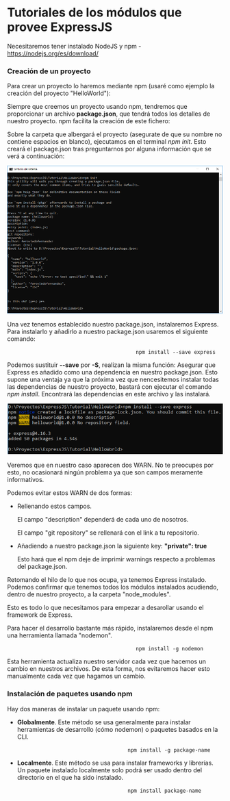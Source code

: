 # Tutoriales de los módulos que provee ExpressJS

Necesitaremos tener instalado NodeJS y npm - https://nodejs.org/es/download/

### Creación de un proyecto
Para crear un proyecto lo haremos mediante npm (usaré como ejemplo la creación del proyecto "HelloWorld"):

  Siempre que creemos un proyecto usando npm, tendremos que proporcionar un archivo **package.json**, que tendrá todos los detalles de nuestro proyecto. npm facilita la creación de este fichero:

  Sobre la carpeta que albergará el proyecto (asegurate de que su nombre no contiene espacios en blanco), ejecutamos en el terminal *npm init*. Esto creará el package.json tras preguntarnos por alguna información que se verá a continuación:
  
  ![npm init](https://github.com/feroviedofernandez/ExpressJS/blob/develop/Tutorial/Resources/Images/npm-init.PNG)
  
  Una vez tenemos establecido nuestro package.json, instalaremos Express. Para instalarlo y añadirlo a nuestro package.json usaremos el siguiente comando: 
  
                                              npm install --save express
  
  Podemos sustituir **--save** por **-S**, realizan la misma función: Asegurar que Express es añadido como una dependencia en nuestro package.json. Esto supone una ventaja ya que la próxima vez que nencesitemos instalar todas las dependencias de nuestro proyecto, bastará con ejecutar el comando *npm install*. Encontrará las dependencias en este archivo y las instalará.
  
  ![Install Express](https://github.com/feroviedofernandez/ExpressJS/blob/develop/Tutorial/Resources/Images/npm-install-save-express.PNG)
  
  Veremos que en nuestro caso aparecen dos WARN. No te preocupes por esto, no ocasionará ningún problema ya que son campos meramente informativos.
  
  Podemos evitar estos WARN de dos formas:
  
  - Rellenando estos campos.
  
    El campo "description" dependerá de cada uno de nosotros.
      
    El campo "git repository" se rellenará con el link a tu repositorio.
        
  - Añadiendo a nuestro package.json la siguiente key: **"private": true**
  
    Esto hará que el npm deje de imprimir warnings respecto a problemas del package.json.
  
  Retomando el hilo de lo que nos ocupa, ya tenemos Express instalado. Podemos confirmar que tenemos todos los módulos instalados acudiendo, dentro de nuestro proyecto, a la carpeta "node_modules".
  
  Esto es todo lo que necesitamos para empezar a desarollar usando el framework de Express. 
  
  Para hacer el desarrollo bastante más rápido, instalaremos desde el npm una herramienta llamada "nodemon".
  
                                              npm install -g nodemon
  
  Esta herramienta actualiza nuestro servidor cada vez que hacemos un cambio en nuestros archivos. De esta forma, nos evitaremos hacer esto manualmente cada vez que hagamos un cambio.
  
  ### Instalación de paquetes usando npm
  
  Hay dos maneras de instalar un paquete usando npm:
  
  - **Globalmente**. Este método se usa generalmente para instalar herramientas de desarrollo (cómo nodemon) o paquetes basados en la CLI.
  
                                            npm install -g package-name
  
  - **Localmente**. Este método se usa para instalar frameworks y librerías. Un paquete instalado localmente solo podrá ser usado dentro del directorio en el que ha sido instalado.
  
                                            npm install package-name
